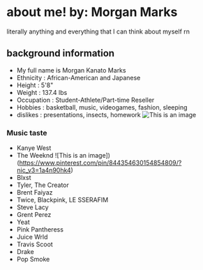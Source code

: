 # about me!                                                        by: Morgan Marks
literally anything and everything that I can think about myself rn
## **background information**
- My full name is Morgan Kanato Marks
- Ethnicity : African-American and Japanese
- Height : 5'8"
- Weight : 137.4 lbs
- Occupation : Student-Athlete/Part-time Reseller
- Hobbies : basketball, music, videogames, fashion, sleeping
- dislikes : presentations, insects, homework
![This is an image](https://cdn.discordapp.com/attachments/930620115886673990/1025231713946832907/F965EE62-9783-47B9-B063-1536ADDC6FDF.jpg)

### Music taste
- Kanye West
- The Weeknd ![This is an image])(https://www.pinterest.com/pin/844354630154854809/?nic_v3=1a4n90hk4)
- Blxst
- Tyler, The Creator
- Brent Faiyaz
- Twice, Blackpink, LE SSERAFIM
- Steve Lacy
- Grent Perez
- Yeat
- Pink Pantheress
- Juice Wrld
- Travis Scoot
- Drake
- Pop Smoke
